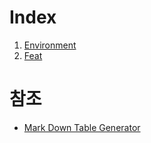 # Index

1. [Environment](./static/docs/readme/Environment.md)
2. [Feat](static/docs/readme/FeatIndex.md)

# 참조
* [Mark Down Table Generator](https://www.tablesgenerator.com/markdown_tables)